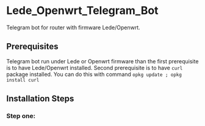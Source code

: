 # Lede_Openwrt_Telegram_Bot
Telegram bot for router with firmware Lede/Openwrt.

## Prerequisites

Telegram bot run under Lede or Openwrt firmware than the first prerequisite is to have Lede/Openwrt installed.
Second prerequisite is to have ```curl``` package installed. You can do this with command ```opkg update ; opkg install curl```

## Installation Steps

### Step one:
